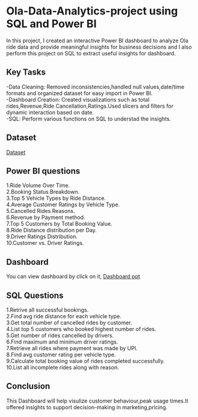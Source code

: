# Ola-Data-Analytics-project using SQL and Power BI

In this project, I created an interactive Power BI dashboard to analyze Ola ride data and provide meaningful insights for business decisions and I also perform this project on SQL to extract useful insights for dashboard.

## Key Tasks
-Data Cleaning: Removed inconsistencies,handled null values,date/time formats and organized dataset for easy import in Power BI.
<br/>
-Dashboard Creation: Created visualizations such as total rides,Revenue,Ride Cancellation,Ratings.Used slicers and filters for dynamic interaction based on date.
<br/>
-SQL: Perform various functions on SQL to understad the insights.

## Dataset
<a href="https://github.com/AkhilKumar3/Ola-Data-Analytics-project/blob/main/Ola%20Dataset.xlsx">Dataset</a>

## Power BI questions
1.Ride Volume Over Time.
<br/>
2.Booking Status Breakdown.
<br/>
3.Top 5 Vehicle Types by Ride Distance.
<br/>
4.Average Customer Ratings by Vehicle Type.
<br/>
5.Cancelled Rides Reasons.
<br/>
6.Revenue by Payment method.
<br/>
7.Top 5 Customers by Total Booking Value.
<br/>
8.Ride Distance distribution per Day.
<br/>
9.Driver Ratings Distribution.
<br/>
10.Customer vs. Driver Ratings.

## Dashboard
You can view dashboard by click on it,
<a href="https://github.com/AkhilKumar3/Ola-Data-Analytics-project/blob/main/Ola%20Dashboard%20ppt.pptx">Dashboard ppt</a>

## SQL Questions
1.Retrive all successful bookings.
<br/>
2.Find avg ride distance for each vehicle type.
<br/>
3.Get total number of cancelled rides by customer.
<br/>
4.List top 5 customers who booked highest number of rides.
<br/>
5.Get number of rides cancelled by drivers.
<br/>
6.Find maximum and minimum driver ratings.
<br/>
7.Retrieve all rides where payment was made by UPI.
<br/>
8.Find avg customer rating per vehicle type.
<br/>
9.Calculate total booking value of rides completed successfully.
<br/>
10.List all incomplete rides along with reason.

## Conclusion
This Dashboard will help visulize customer behaviour,peak usage times.It offered insights to support decision-making in marketing,pricing.

